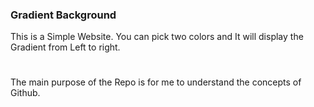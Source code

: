 ### Gradient Background

This is a Simple Website. You can pick two colors and It will display the Gradient from Left to right.

#

The main purpose of the Repo is for me to understand the concepts of Github.

